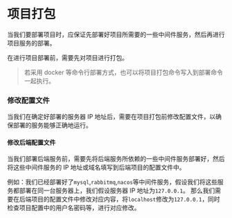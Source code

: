 # 项目打包

当我们要部署项目时，应保证先部署好项目所需要的一些中间件服务，然后再进行项目服务的部署。

在进行项目部署前，需要先对项目进行打包。

> 若采用 docker 等命令行部署方式，也可以将项目打包命令写入到部署命令一起执行。

### 修改配置文件

当我们在确定好部署的服务器 IP 地址后，需要在项目打包前修改配置文件，以确保部署的服务能够正确地运行。

#### 修改后端配置文件

当我们部署后端服务前，需要先将后端服务所依赖的一些中间件服务部署好，然后将这些中间件服务的 IP 地址或域名填写到后端项目的配置文件中。

例如：我们已经部署好了`mysql`,`rabbitmq`,`nacos`等中间件服务，假设我们将这些服务都部署在同一台服务器上，我们假设服务器 IP 地址为`127.0.0.1`。
那么我们需要在后端项目的配置文件中修改对应内容，将`localhost`修改为`127.0.0.1`，同时检查项目配置中的用户名密码等，进行对应修改。
